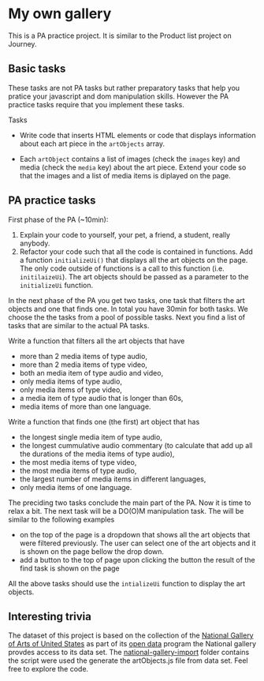 My own gallery
==============

This is a PA practice project. It is similar to the Product list project on Journey.

Basic tasks
-----------

These tasks are not PA tasks but rather preparatory tasks that help you pratice your javascript and dom manipulation skills. However the PA practice tasks require that you implement these tasks.

Tasks
 * Write code that inserts HTML elements or code that displays information about each art piece in the `artObjects` array.

 * Each `artObject` contains a list of images (check the `images` key) and media (check the `media` key) about the art piece. Extend your code so that the images and a list of media items is diplayed on the page.

PA practice tasks
-----------------

First phase of the PA (~10min):
1. Explain your code to yourself, your pet, a friend, a student, really anybody.
2. Refactor your code such that all the code is contained in functions. Add a function `initializeUi()` that displays all the art objects on the page. The only code outside of functions is a call to this function (i.e. `initilaizeUi`). The art objects should be passed as a parameter to the `initializeUi` function.

In the next phase of the PA you get two tasks, one task that filters the art objects and one that finds one. In total you have 30min for both tasks. We choose the the tasks from a pool of possible tasks. Next you find a list of tasks that are similar to the actual PA tasks.

Write a function that filters all the art objects that have
* more than 2 media items of type audio,
* more than 2 media items of type video,
* both an media item of type audio and video,
* only media items of type audio,
* only media items of type video,
* a media item of type audio that is longer than 60s,
* media items of more than one language.

Write a function that finds one (the first) art object that has
* the longest single media item of type audio,
* the longest cummulative audio commentary (to calculate that add up all the durations of the media items of type audio),
* the most media items of type video,
* the most media items of type audio,
* the largest number of media items in different languages,
* only media items of one language.

The preciding two tasks conclude the main part of the PA. Now it is time to relax a bit. The next task will be a DO(O)M manipulation task. The will be similar to the following examples
* on the top of the page is a dropdown that shows all the art objects that were filtered previously. The user can select one of the art objects and it is shown on the page bellow the drop down.
* add a button to the top of page upon clicking the button the result of the find task is shown on the page

All the above tasks should use the `intializeUi` function to display the art objects.

Interesting trivia
------------------

The dataset of this project is based on the collection of the [National Gallery of Arts of United States](https://www.nga.gov/) as part of its [open data](https://github.com/NationalGalleryOfArt/opendata) program the National gallery provdes access to its data set. The [national-gallery-import](/national-gallery-import/) folder contains the script were used the generate the artObjects.js file from data set. Feel free to explore the code.